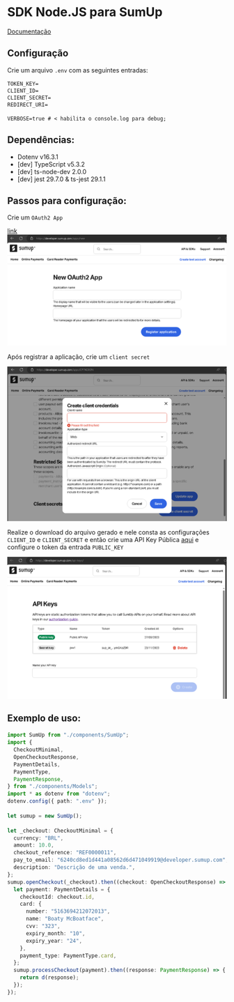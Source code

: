 # SDK Node.JS para SumUp
[Documentação](https://developer.sumup.com/online-payments/introduction/get-started)

## Configuração
Crie um arquivo `.env` com as seguintes entradas:

````properties
TOKEN_KEY=
CLIENT_ID=
CLIENT_SECRET=
REDIRECT_URI=

VERBOSE=true # < habilita o console.log para debug;
````
## Dependências:

- Dotenv v16.3.1
- [dev] TypeScript v5.3.2
- [dev] ts-node-dev 2.0.0
- [dev] jest 29.7.0 & ts-jest 29.1.1


## Passos para configuração:

Crie um `OAuth2 App`

[link](https://developer.sumup.com/apps/new)
![Create OAuth App](/.readme/oauth-create-app.png)

Após registrar a aplicação, crie um `client secret`

![Create Client Secret](/.readme/create-client-secret.png)

Realize o download do arquivo gerado e nele consta as configurações `CLIENT_ID` e `CLIENT_SECRET` e então crie uma API Key Pública [aqui](https://developer.sumup.com/api-keys/) e configure o token da entrada `PUBLIC_KEY`

![Create API Key](/.readme/create-api-key.png)

## Exemplo de uso:

````typescript
import SumUp from "./components/SumUp";
import {
  CheckoutMinimal,
  OpenCheckoutResponse,
  PaymentDetails,
  PaymentType,
  PaymentResponse,
} from "./components/Models";
import * as dotenv from "dotenv";
dotenv.config({ path: ".env" });

let sumup = new SumUp();

let _checkout: CheckoutMinimal = {
  currency: "BRL",
  amount: 10.0,
  checkout_reference: "REF0000011",
  pay_to_email: "6240cd8ed1d441a08562d6d471049919@developer.sumup.com",
  description: "Descrição de uma venda.",
};
sumup.openCheckout(_checkout).then((checkout: OpenCheckoutResponse) => {
  let payment: PaymentDetails = {
    checkoutId: checkout.id,
    card: {
      number: "5163694212072013",
      name: "Boaty McBoatface",
      cvv: "323",
      expiry_month: "10",
      expiry_year: "24",
    },
    payment_type: PaymentType.card,
  };
  sumup.processCheckout(payment).then((response: PaymentResponse) => {
    return d(response);
  });
});
````